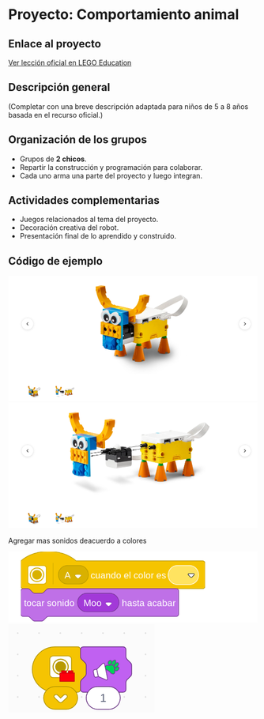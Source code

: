 # Proyecto: Comportamiento animal
## Enlace al proyecto
[Ver lección oficial en LEGO Education](https://education.lego.com/es-es/lessons/spike-essential-animals-and-their-environments/spike-essential-animal-behavior/)

## Descripción general
(Completar con una breve descripción adaptada para niños de 5 a 8 años basada en el recurso oficial.)

## Organización de los grupos
- Grupos de **2 chicos**.
- Repartir la construcción y programación para colaborar.
- Cada uno arma una parte del proyecto y luego integran.

## Actividades complementarias
- Juegos relacionados al tema del proyecto.
- Decoración creativa del robot.
- Presentación final de lo aprendido y construido.

## Código de ejemplo
![toroArmado](./img4_e/toroArmado.png)
![toroEnsamblador](./img4_e/toroEnsmblador.png)

Agregar mas sonidos deacuerdo a colores

![code](./img4_e/codeToroHard.png)
![codeEasy](./img4_e/codeToroEasy.png)
